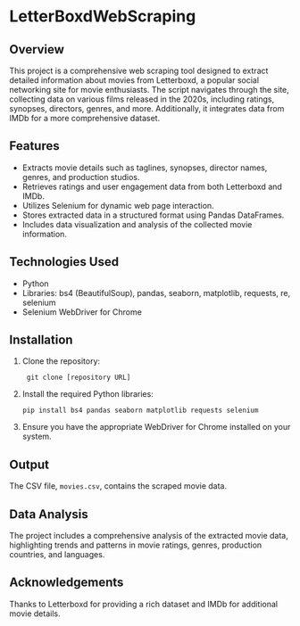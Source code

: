 # LetterBoxdWebScraping

## Overview

This project is a comprehensive web scraping tool designed to extract detailed information about movies from Letterboxd, a popular social networking site for movie enthusiasts. The script navigates through the site, collecting data on various films released in the 2020s, including ratings, synopses, directors, genres, and more. Additionally, it integrates data from IMDb for a more comprehensive dataset.

## Features

- Extracts movie details such as taglines, synopses, director names, genres, and production studios.
- Retrieves ratings and user engagement data from both Letterboxd and IMDb.
- Utilizes Selenium for dynamic web page interaction.
- Stores extracted data in a structured format using Pandas DataFrames.
- Includes data visualization and analysis of the collected movie information.

## Technologies Used

- Python
- Libraries: bs4 (BeautifulSoup), pandas, seaborn, matplotlib, requests, re, selenium
- Selenium WebDriver for Chrome

## Installation

1. Clone the repository:

   ``` git clone [repository URL]```

3. Install the required Python libraries:
   
   ```pip install bs4 pandas seaborn matplotlib requests selenium```

5. Ensure you have the appropriate WebDriver for Chrome installed on your system.

## Output

The CSV file, `movies.csv`, contains the scraped movie data. 

## Data Analysis

The project includes a comprehensive analysis of the extracted movie data, highlighting trends and patterns in movie ratings, genres, production countries, and languages.

## Acknowledgements

Thanks to Letterboxd for providing a rich dataset and IMDb for additional movie details.
